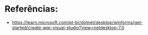 # Referências:
* https://learn.microsoft.com/pt-br/dotnet/desktop/winforms/get-started/create-app-visual-studio?view=netdesktop-7.0
